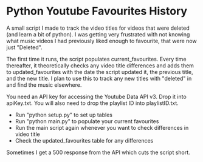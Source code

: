 # Python Youtube Favourites History
A small script I made to track the video titles for videos that were deleted (and learn a bit of python). I was getting very frustrated with not knowing what music videos I had previously liked enough to favourite, that were now just "Deleted".

The first time it runs, the script populates current_favourites. Every time thereafter, it theoretically checks any video title differences and adds them to updated_favourites with the date the script updated it, the previous title, and the new title. I plan to use this to track any new titles with "deleted" in and find the music elsewhere.

You need an API key for accessing the Youtube Data API v3. Drop it into apiKey.txt. You will also need to drop the playlist ID into playlistID.txt.

* Run "python setup.py" to set up tables
* Run "python main.py" to populate your current favourites
* Run the main script again whenever you want to check differences in video title
* Check the updated_favourites table for any differences

Sometimes I get a 500 response from the API which cuts the script short.